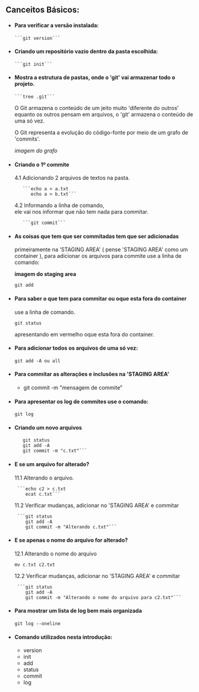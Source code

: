 ## Canceitos Básicos:

- #### Para verificar a versão instalada:
  
      ```git version```
  
- #### Criando um repositório vazio dentro da pasta escolhida:
  
      ```git init```

- #### Mostra a estrutura de pastas, onde o 'git' vai armazenar todo o projeto.
  
      ```tree .git```
  
   O Git armazena o conteúdo de um jeito muito 'diferente do outros'
     equanto os outros pensam em arquivos, o 'git' armazena o conteúdo de uma
     só vez.

	 O Git representa a evolução do código-fonte por meio de um grafo de 'commits'.
	 
	 *imagem do grafo*
	 	 
- #### Criando o 1º commite
  
     4.1 Adicionando 2 arquivos de textos na pasta.
         
		 ```echo a > a.txt
            echo a > b.txt```
	 
	 4.2 Informando a linha de comando,  
	     ele vai nos informar que não tem nada para commitar.
	 
	     ```git commit```
	 
	      
- #### As coisas que tem que ser commitadas tem que ser adicionadas
   primeiramente na 'STAGING AREA' ( pense 'STAGING AREA' como um container ), para 
   adicionar os arquivos para commite use a linha de comando:
     
	 **imagem do staging area**
	 
     ```git add```

- #### Para saber o que tem para commitar ou oque esta fora do container 
   use a linha de comando.	 
	 
	 ```git status```

    apresentando em vermelho oque esta fora do container.
	 
- #### Para adicionar todos os arquivos de uma só vez: 
	 
	 ```git add -A ou all```
	 
- #### Para commitar as alterações e inclusões na 'STAGING AREA'

   * git commit -m "mensagem de commite"	

- #### Para apresentar os log de commites use o comando:
  
  ```git log```

- ####  Criando um novo arquivos
   
   ```echo c > c.txt
      git status
      git add -A
      git commit -m "c.txt"```

- #### E se um arquivo for alterado?
    
	11.1 Alterando o arquivo.
	   
	   ```echo c2 > c.txt
          ecat c.txt```
	  
	11.2 Verificar mudanças, adicionar no 'STAGING AREA' e commitar 
	   
	   ```git status
          git add -A
          git commit -m "Alterando c.txt"```
	
- #### E se apenas o nome do arquivo for alterado?
    
	12.1 Alterando o nome do arquivo
	
	```mv c.txt c2.txt```
	
	12.2 Verificar mudanças, adicionar no 'STAGING AREA' e commitar 
	   
	   ```git status
	      git add -A
	      git commit -m "Alterando o nome do arquivo para c2.txt"```
	 
	 
- #### Para mostrar um lista de log bem mais organizada
    
	```git log --oneline```

- #### Comando utilizados nesta introdução:
    
    - version
    - init
    - add
    - status
    - commit
    - log
